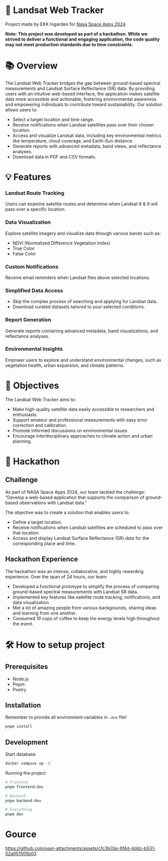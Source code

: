# 🚀 Landsat Web Tracker

Project made by EKK Ingarden for [Nasa Space Apps 2024](https://www.spaceappschallenge.org/).

__Note: This project was developed as part of a hackathon. While we strived to deliver a functional and engaging application, the code quality may not meet production standards due to time constraints.__


# 📚 Overview

The Landsat Web Tracker bridges the gap between ground-based spectral measurements and Landsat Surface Reflectance (SR) data. By providing users with an intuitive web-based interface, the application makes satellite data more accessible and actionable, fostering environmental awareness and empowering individuals to contribute toward sustainability.
Our solution allows users to:

- Select a target location and time range.
- Receive notifications when Landsat satellites pass over their chosen location.
- Access and visualize Landsat data, including key environmental metrics like temperature, cloud coverage, and Earth-Sun distance.
- Generate reports with advanced metadata, band views, and reflectance analyses.
- Download data in PDF and CSV formats.

# 💡 Features

### Landsat Route Tracking

Users can examine satellite routes and determine when Landsat 8 & 9 will pass over a specific location.

### Data Visualization
Explore satellite imagery and visualize data through various bands such as:

- NDVI (Normalized Difference Vegetation Index)
- True Color
- False Color

### Custom Notifications

Receive email reminders when Landsat flies above selected locations.

### Simplified Data Access

- Skip the complex process of searching and applying for Landsat data.
- Download curated datasets tailored to your selected conditions.

### Report Generation

Generate reports containing advanced metadata, band visualizations, and reflectance analyses.

### Environmental Insights

Empower users to explore and understand environmental changes, such as vegetation health, urban expansion, and climate patterns.

# 🎯 Objectives

The Landsat Web Tracker aims to:

- Make high-quality satellite data easily accessible to researchers and enthusiasts.
- Support amateur and professional measurements with easy error correction and calibration.
- Promote informed discussions on environmental issues.
- Encourage interdisciplinary approaches to climate action and urban planning.

# 🌟 Hackathon

## Challenge

As part of NASA Space Apps 2024, our team tackled the challenge:
“Develop a web-based application that supports the comparison of ground-based observations with Landsat data.”

The objective was to create a solution that enables users to:

- Define a target location.
- Receive notifications when Landsat satellites are scheduled to pass over that location.
- Access and display Landsat Surface Reflectance (SR) data for the corresponding place and time.

## Hackathon Experience

The hackathon was an intense, collaborative, and highly rewarding experience. Over the span of 24 hours, our team:

- Developed a functional prototype to simplify the process of comparing ground-based spectral measurements with Landsat SR data.
- Implemented key features like satellite route tracking, notifications, and data visualization.
- Met a lot of amazing people from various backgrounds, sharing ideas and learning from one another.
- Consumed 19 cups of coffee to keep the energy levels high throughout the event.

# 🛠️ How to setup project

## Prerequisites

- Node.js
- Pnpm
- Poetry

## Installation

Remember to provide all environment variables in `.env` file!
```bash
pnpm install
```

## Development

Start database
```bash
docker compose up -d
```
Running the project
```bash
# Frontend
pnpm frontend:dev

# Backend
pnpm backend:dev

# Everything
pnpm dev
```
# Gource

https://github.com/user-attachments/assets/c1c3b7da-9f4d-4ddc-b531-02a951505b03

